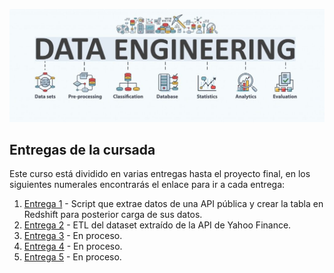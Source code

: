 <p align="center">
    <img src="images/DE.jpg" alt="Foto DE">
</p>

## Entregas de la cursada

Este curso está dividido en varias entregas hasta el proyecto final, en los siguientes numerales encontrarás el enlace para ir a cada entrega:

1. [Entrega 1](https://github.com/Ivan2125/data-eng-coderhouse/tree/main/1-entrega) - Script que extrae datos de una API pública y crear la tabla en Redshift para posterior carga de sus datos.
2. [Entrega 2](https://github.com/Ivan2125/data-eng-coderhouse/blob/main/2-entrega/) - ETL del dataset extraído de la API de Yahoo Finance.
3. [Entrega 3](/D:/Ivan2125/data-eng-coderhouse/deliverables/deliverable3) - En proceso.
4. [Entrega 4](/D:/Ivan2125/data-eng-coderhouse/deliverables/deliverable4) - En proceso.
5. [Entrega 5](/D:/Ivan2125/data-eng-coderhouse/deliverables/deliverable5) - En proceso.
